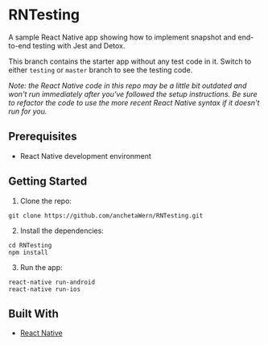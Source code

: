 # RNTesting

A sample React Native app showing how to implement snapshot and end-to-end testing with Jest and Detox.

This branch contains the starter app without any test code in it. Switch to either `testing` or `master` branch to see the testing code.

_Note: the React Native code in this repo may be a little bit outdated and won't run immediately after you've followed the setup instructions. Be sure to refactor the code to use the more recent React Native syntax if it doesn't run for you._

## Prerequisites

-   React Native development environment

## Getting Started

1.  Clone the repo:

```
git clone https://github.com/anchetaWern/RNTesting.git
```

2.  Install the dependencies:

```
cd RNTesting
npm install
```

3.  Run the app:

```
react-native run-android
react-native run-ios
```

## Built With

-   [React Native](https://facebook.github.io/react-native/)
